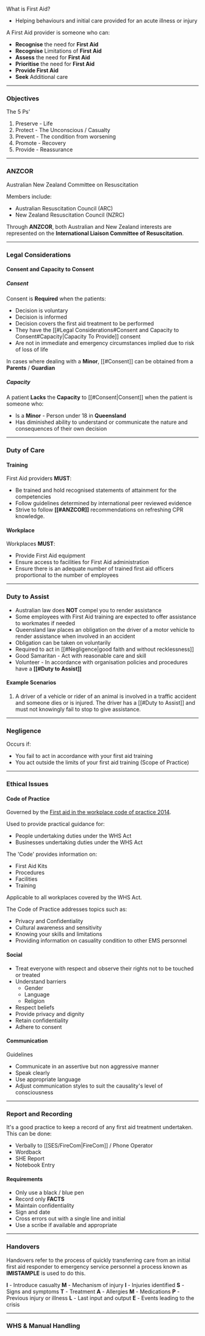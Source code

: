 
What is First Aid?
- Helping behaviours and initial care provided for an acute illness or injury

A First Aid provider is someone who can:
- **Recognise** the need for **First Aid**
- **Recognise** Limitations of **First Aid**
- **Assess** the need for **First Aid**
- **Prioritise** the need for **First Aid**
- **Provide First Aid**
- **Seek** Additional care

---
### Objectives

The 5 Ps'

1. Preserve - Life
2. Protect - The Unconscious / Casualty
3. Prevent - The condition from worsening
4. Promote - Recovery
5. Provide - Reassurance

---
### ANZCOR

Australian New Zealand Committee on Resuscitation

Members include:
- Australian Resuscitation Council (ARC)
- New Zealand Resuscitation Council (NZRC)

Through **ANZCOR**, both Australian and New Zealand interests are represented on the **International Liaison Committee of Resuscitation**.

---
### Legal Considerations

#### Consent and Capacity to Consent

##### Consent

Consent is **Required** when the patients:

- Decision is voluntary
- Decision is informed
- Decision covers the first aid treatment to be performed
- They have the [[#Legal Considerations#Consent and Capacity to Consent#Capacity|Capacity To Provide]] consent
- Are not in immediate and emergency circumstances implied due to risk of loss of life

In cases where dealing with a **Minor**, [[#Consent]] can be obtained from a **Parents** / **Guardian**

##### Capacity

A patient **Lacks** the **Capacity** to [[#Consent|Consent]] when the patient is someone who:

- Is a **Minor** - Person under 18 in **Queensland**
- Has diminished ability to understand or communicate the nature and consequences of their own decision

---
### Duty of Care

#### Training

First Aid providers **MUST**:

- Be trained and hold recognised statements of attainment for the competencies
- Follow guidelines determined by international peer reviewed evidence
- Strive to follow **[[#ANZCOR]]** recommendations on refreshing CPR knowledge. 

#### Workplace

Workplaces **MUST**:

- Provide First Aid equipment
- Ensure access to facilities for First Aid administration
- Ensure there is an adequate number of trained first aid officers proportional to the number of employees

---
### Duty to Assist

- Australian law does **NOT** compel you to render assistance
- Some employees with First Aid training are expected to offer assistance to workmates if needed
- Queensland law places an obligation on the driver of a motor vehicle to render assistance when involved in an accident
- Obligation can be taken on voluntarily
- Required to act in [[#Negligence|good faith and without recklessness]]
- Good Samaritan - Act with reasonable care and skill
- Volunteer - In accordance with organisation policies and procedures have a **[[#Duty to Assist]]** 

#### Example Scenarios

1. A driver of a vehicle or rider of an animal is involved in a traffic accident and someone dies or is injured. The driver has a [[#Duty to Assist]] and must not knowingly fail to stop to give assistance.

---
### Negligence

Occurs if:

- You fail to act in accordance with your first aid training
- You act outside the limits of your first aid training (Scope of Practice)

---

### Ethical Issues

#### Code of Practice

Governed by the [First aid in the workplace code of practice 2014](https://www.worksafe.qld.gov.au/__data/assets/pdf_file/0012/20901/first-aid-in-the-workplace-cop-2014.pdf). 

Used to provide practical guidance for:

- People undertaking duties under the WHS Act
- Businesses undertaking duties under the WHS Act

The 'Code' provides information on:

- First Aid Kits
- Procedures
- Facilities
- Training

Applicable to all workplaces covered by the WHS Act.

The Code of Practice addresses topics such as:

- Privacy and Confidentiality
- Cultural awareness and sensitivity
- Knowing your skills and limitations
- Providing information on casuality condition to other EMS personnel

#### Social

- Treat everyone with respect and observe their rights not to be touched or treated
- Understand barriers
	- Gender
	- Language
	- Religion
- Respect beliefs
- Provide privacy and dignity
- Retain confidentiality
- Adhere to consent

#### Communication

Guidelines

- Communicate in an assertive but non aggressive manner
- Speak clearly
- Use appropriate language
- Adjust communication styles to suit the causality's level of consciousness

---
### Report and Recording

It's a good practice to keep a record of any first aid treatment undertaken. This can be done:

- Verbally to [[SES/FireCom|FireCom]] / Phone Operator
- Wordback
- SHE Report
- Notebook Entry

#### Requirements

- Only use a black / blue pen
- Record only **FACTS**
- Maintain confidentiality
- Sign and date
- Cross errors out with a single line and initial
- Use a scribe if available and appropriate

---
### Handovers

Handovers refer to the process of quickly transferring care from an initial first aid responder to emergency service personnel a process known as **IMISTAMPLE** is used to do this.

**I** - Introduce casualty
**M** - Mechanism of injury
**I** - Injuries identified
**S** - Signs and symptoms
**T** - Treatment
**A** - Allergies
**M** - Medications
**P** - Previous injury or illness
**L** - Last input and output
**E** - Events leading to the crisis

---
### WHS & Manual Handling

